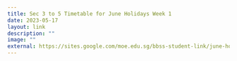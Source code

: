 ```yaml
---
title: Sec 3 to 5 Timetable for June Holidays Week 1
date: 2023-05-17
layout: link
description: ""
image: ""
external: https://sites.google.com/moe.edu.sg/bbss-student-link/june-holidays-week-1-timetable
---
```

